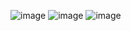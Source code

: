 ![image](https://user-images.githubusercontent.com/112444641/189455462-3b6dbb58-9f1b-4766-adaa-273cef9d692c.png)
![image](https://user-images.githubusercontent.com/112444641/189455765-618eca5c-ebbc-4b79-b0ca-a3841138407d.png)
![image](https://user-images.githubusercontent.com/112444641/189456914-39f89b09-2ab1-4862-abd0-f9c7cbd11a1e.png)
